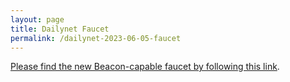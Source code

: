 ```yaml
---
layout: page
title: Dailynet Faucet
permalink: /dailynet-2023-06-05-faucet
---
```


[Please find the new Beacon-capable faucet by following this link](https://faucet.dailynet-2023-06-05.teztnets.xyz).
